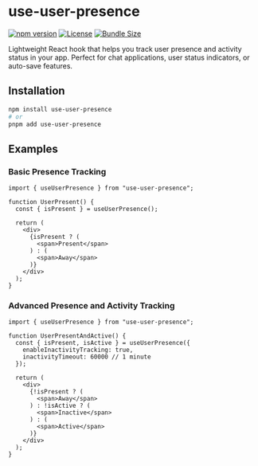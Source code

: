 # use-user-presence

[![npm version](https://badge.fury.io/js/use-user-presence.svg)](https://www.npmjs.com/package/use-user-presence)
[![License](https://img.shields.io/github/license/VarNotUsed/use-user-presence)](https://github.com/VarNotUsed/use-user-presence/blob/main/LICENSE)
[![Bundle Size](https://img.shields.io/bundlephobia/minzip/use-user-presence)](https://bundlephobia.com/package/use-user-presence)

Lightweight React hook that helps you track user presence and activity status in your app. Perfect for chat applications, user status indicators, or auto-save features.

## Installation

```bash
npm install use-user-presence
# or
pnpm add use-user-presence
```

## Examples

### Basic Presence Tracking
```tsx
import { useUserPresence } from "use-user-presence";

function UserPresent() {
  const { isPresent } = useUserPresence();

  return (
    <div>
      {isPresent ? (
        <span>Present</span>
      ) : (
        <span>Away</span>
      )}
    </div>
  );
}
```

### Advanced Presence and Activity Tracking
```tsx
import { useUserPresence } from "use-user-presence";

function UserPresentAndActive() {
  const { isPresent, isActive } = useUserPresence({
    enableInactivityTracking: true,
    inactivityTimeout: 60000 // 1 minute
  });

  return (
    <div>
      {!isPresent ? (
        <span>Away</span>
      ) : !isActive ? (
        <span>Inactive</span>
      ) : (
        <span>Active</span>
      )}
    </div>
  );
}
```
